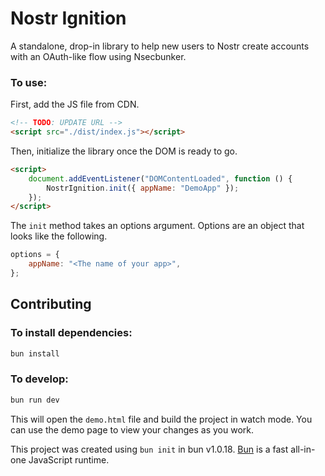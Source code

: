 # Nostr Ignition

A standalone, drop-in library to help new users to Nostr create accounts with an OAuth-like flow using Nsecbunker.

### To use:

First, add the JS file from CDN.

```html
<!-- TODO: UPDATE URL -->
<script src="./dist/index.js"></script>
```

Then, initialize the library once the DOM is ready to go.

```html
<script>
    document.addEventListener("DOMContentLoaded", function () {
        NostrIgnition.init({ appName: "DemoApp" });
    });
</script>
```

The `init` method takes an options argument. Options are an object that looks like the following.

```js
options = {
    appName: "<The name of your app>",
};
```

## Contributing

### To install dependencies:

```bash
bun install
```

### To develop:

```bash
bun run dev
```

This will open the `demo.html` file and build the project in watch mode. You can use the demo page to view your changes as you work.

This project was created using `bun init` in bun v1.0.18. [Bun](https://bun.sh) is a fast all-in-one JavaScript runtime.
